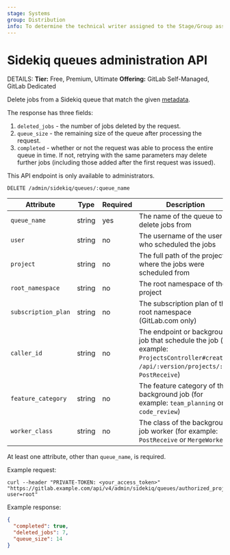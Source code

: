 ```yaml
---
stage: Systems
group: Distribution
info: To determine the technical writer assigned to the Stage/Group associated with this page, see https://handbook.gitlab.com/handbook/product/ux/technical-writing/#assignments
---
```


# Sidekiq queues administration API

DETAILS:
**Tier:** Free, Premium, Ultimate
**Offering:** GitLab Self-Managed, GitLab Dedicated

Delete jobs from a Sidekiq queue that match the given
[metadata](../development/logging.md#logging-context-metadata-through-rails-or-grape-requests).

The response has three fields:

1. `deleted_jobs` - the number of jobs deleted by the request.
1. `queue_size` - the remaining size of the queue after processing the
   request.
1. `completed` - whether or not the request was able to process the
   entire queue in time. If not, retrying with the same parameters may
   delete further jobs (including those added after the first request
   was issued).

This API endpoint is only available to administrators.

```plaintext
DELETE /admin/sidekiq/queues/:queue_name
```

| Attribute           | Type   | Required | Description |
|---------------------|--------|----------|-------------|
| `queue_name`        | string | yes      | The name of the queue to delete jobs from |
| `user`              | string | no       | The username of the user who scheduled the jobs |
| `project`           | string | no       | The full path of the project where the jobs were scheduled from |
| `root_namespace`    | string | no       | The root namespace of the project |
| `subscription_plan` | string | no       | The subscription plan of the root namespace (GitLab.com only) |
| `caller_id`         | string | no       | The endpoint or background job that schedule the job (for example: `ProjectsController#create`, `/api/:version/projects/:id`, `PostReceive`) |
| `feature_category`  | string | no       | The feature category of the background job (for example: `team_planning` or `code_review`) |
| `worker_class`      | string | no       | The class of the background job worker (for example: `PostReceive` or `MergeWorker`) |

At least one attribute, other than `queue_name`, is required.

Example request:

```shell
curl --header "PRIVATE-TOKEN: <your_access_token>" "https://gitlab.example.com/api/v4/admin/sidekiq/queues/authorized_projects?user=root"
```

Example response:

```json
{
  "completed": true,
  "deleted_jobs": 7,
  "queue_size": 14
}
```
